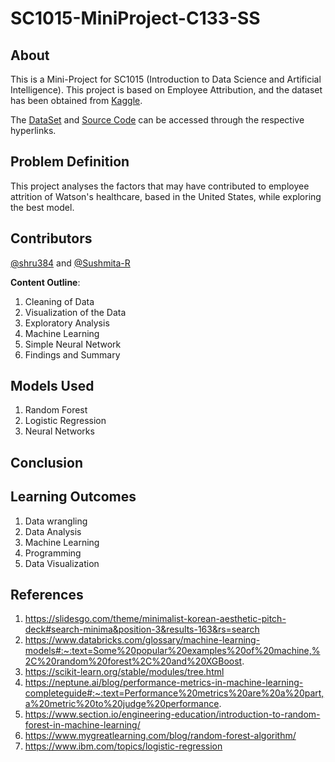 # SC1015-MiniProject-C133-SS
## About
This is a Mini-Project for SC1015 (Introduction to Data Science and Artificial Intelligence). This project is based on Employee Attribution, and the dataset has been obtained from [Kaggle](https://www.kaggle.com/datasets/jpmiller/employee-attrition-for-healthcare).

The [DataSet](https://github.com/shru384/SC1015-MiniProject-C133-SS/blob/main/watson_healthcare_modified.csv) and [Source Code](https://github.com/shru384/SC1015-MiniProject-C133-SS/blob/main/SC1015_C133_Shrutikhaa%26Sushmita.ipynb) can be accessed through the respective hyperlinks.

## Problem Definition
This project analyses the factors that may have contributed to employee attrition of Watson's healthcare, based in the United States, while exploring the best model. 

## Contributors
[@shru384](https://github.com/shru384) and [@Sushmita-R](https://github.com/Sushmita-R)

**Content Outline**: 
1. Cleaning of Data
2. Visualization of the Data
3. Exploratory Analysis
4. Machine Learning
5. Simple Neural Network
6. Findings and Summary

## Models Used
1. Random Forest
2. Logistic Regression 
3. Neural Networks

## Conclusion


## Learning Outcomes
1. Data wrangling
2. Data Analysis
3. Machine Learning
4. Programming
5. Data Visualization

## References 
1. https://slidesgo.com/theme/minimalist-korean-aesthetic-pitch-deck#search-minima&position-3&results-163&rs=search
2. https://www.databricks.com/glossary/machine-learning-models#:~:text=Some%20popular%20examples%20of%20machine,%2C%20random%20forest%2C%20and%20XGBoost.
3. https://scikit-learn.org/stable/modules/tree.html
4. https://neptune.ai/blog/performance-metrics-in-machine-learning-completeguide#:~:text=Performance%20metrics%20are%20a%20part,a%20metric%20to%20judge%20performance.
5. https://www.section.io/engineering-education/introduction-to-random-forest-in-machine-learning/
6. https://www.mygreatlearning.com/blog/random-forest-algorithm/
7. https://www.ibm.com/topics/logistic-regression


